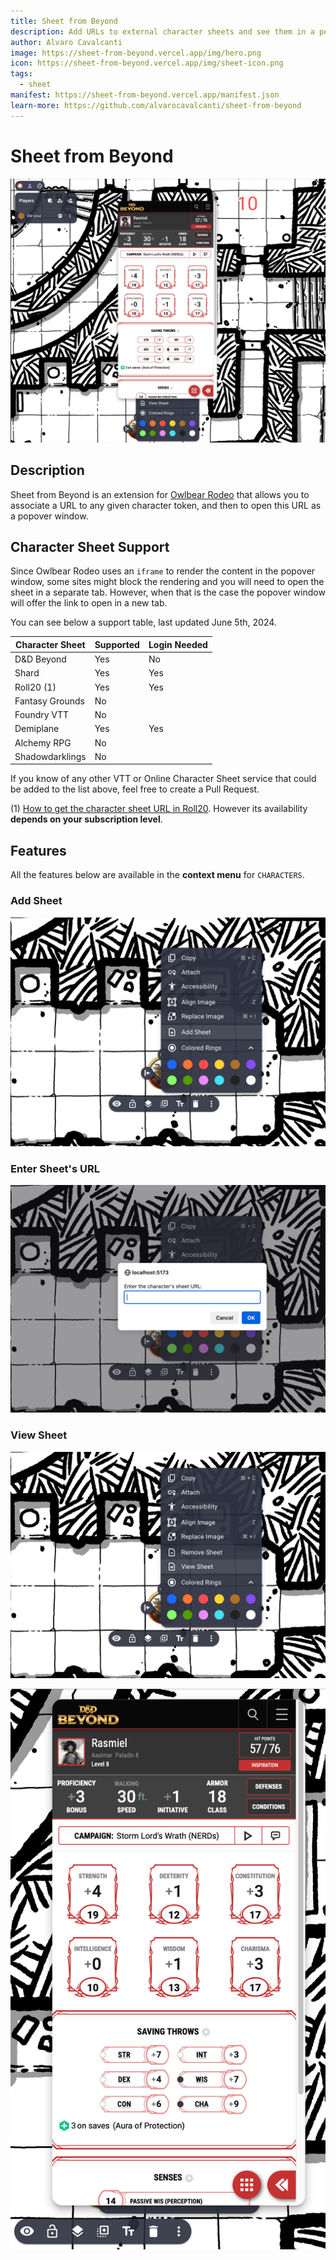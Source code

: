 ```yaml
---
title: Sheet from Beyond
description: Add URLs to external character sheets and see them in a popup.
author: Alvaro Cavalcanti
image: https://sheet-from-beyond.vercel.app/img/hero.png
icon: https://sheet-from-beyond.vercel.app/img/sheet-icon.png
tags:
  - sheet
manifest: https://sheet-from-beyond.vercel.app/manifest.json
learn-more: https://github.com/alvarocavalcanti/sheet-from-beyond
---
```


# Sheet from Beyond

![Sheet from Beyond](public/img/hero.png)

## Description

Sheet from Beyond is an extension for [Owlbear Rodeo](https://owlbear.rodeo) that allows you to associate a URL to any given character token, and then to open this URL as a popover window.

## Character Sheet Support

Since Owlbear Rodeo uses an `iframe` to render the content in the popover window, some sites might block the rendering and you will need to open the sheet in a separate tab. However, when that is the case the popover window will offer the link to open in a new tab.

You can see below a support table, last updated June 5th, 2024.

| Character Sheet | Supported | Login Needed |
|--|--|--|
| D&D Beyond      | Yes | No |
| Shard           | Yes | Yes |
| Roll20 (1)      | Yes | Yes |
| Fantasy Grounds | No | |
| Foundry VTT     | No | |
| Demiplane       | Yes | Yes |
| Alchemy RPG     | No | |
| Shadowdarklings | No | |

If you know of any other VTT or Online Character Sheet service that could be added to the list above, feel free to create a Pull Request.

(1) [How to get the character sheet URL in Roll20](https://app.roll20.net/forum/post/9585776/character-sheet-url). However its availability **depends on your subscription level**.

## Features

All the features below are available in the **context menu** for `CHARACTERS`.

### Add Sheet

![Add Sheet](public/img/ss_add_sheet.png)

### Enter Sheet's URL

![Enter URL](public/img/ss_enter_url.png)

### View Sheet

![View Sheet](public/img/ss_view_sheet.png)

![Sheet Popover](public/img/ss_sheet_popover.png)
